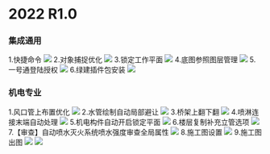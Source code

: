 # 2022 R1.0
### 集成通用
1.快捷命令
![](images/screenshot_1656380666834.png)
2.对象捕捉优化
![](images/screenshot_1656384057966.png)
3.锁定工作平面
![](images/screenshot_1656384026525.png)
4.底图参照图层管理
![](images/screenshot_1656380725247.png)
5.一号通登陆授权
![](images/screenshot_1656380741969.png)
6.绿建插件包安装
![](images/screenshot_1656380778504.png)
<br/>
### 机电专业
1.风口管上布置优化
![](images/screenshot_1656380358474.png)
2.水管绘制自动局部避让
![](images/screenshot_1656380386679.png)
3.桥架上翻下翻
![](images/screenshot_1656380425697.png)
4.喷淋连接末端自动处理
![](images/screenshot_1656380451983.png)
5.机电构件自动开启锁定平面
![](images/screenshot_1656380483637.png)
6.楼层复制补充立管选项
![](images/screenshot_1656380506481.png)
7.【审查】自动喷水灭火系统喷水强度审查全局属性
![](images/screenshot_1656380532573.png)
8.施工图设置
![](images/screenshot_1656380554562.png)
9.施工图出图
![](images/screenshot_1656380594278.png)
![](images/screenshot_1656380613256.png)